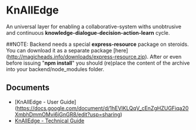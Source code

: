 # KnAllEdge
An universal layer for enabling a collaborative-system withs unobtrusive and continuous **knowledge-dialogue-decision-action-learn** cycle.

##NOTE:
Backend needs a special **express-resource** package on steroids. You can download it as a separate package [here] (http://magicheads.info/downloads/express-resource.zip). After or even before issuing "**npm install**" you should (re)place the content of the archive into your  backend/node_modules folder.

## Documents
* [KnAllEdge - User Guide] (https://docs.google.com/document/d/1hEVIKLQqV_cEnZgHZUGFiqa20XmbhDmmOMvi6iGnGR8/edit?usp=sharing)
* [KnAllEdge - Technical Guide](https://docs.google.com/document/d/1MluIPyw9eRz3rBM4eXysrs1WX_IIrGkaHLgmGON-s6E/edit?usp=sharing)